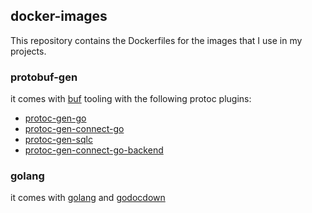 ## docker-images

This repository contains the Dockerfiles for the images that I use in my projects.

### protobuf-gen

it comes with [buf](https://buf.build) tooling with the following protoc plugins:
- [protoc-gen-go](https://github.com/golang/protobuf/tree/master/protoc-gen-go)
- [protoc-gen-connect-go](https://github.com/connectrpc/connect-go/tree/main/cmd/protoc-gen-connect-go)
- [protoc-gen-sqlc](https://github.com/viqueen/protoc-gen-sqlc)
- [protoc-gen-connect-go-backend](https://github.com/viqueen/protoc-gen-connect-go-backend)

### golang

it comes with [golang](https://golang.org) and [godocdown](https://github.com/robertkrimen/godocdown)